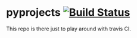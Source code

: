 # pyprojects [![Build Status](https://travis-ci.org/shkhaliq/pyprojects.svg)](https://travis-ci.org/shkhaliq/pyprojects)


This repo is there just to play around with travis CI.

